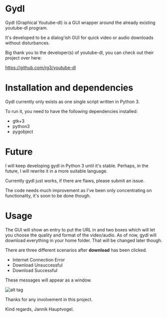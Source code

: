 # Gydl
Gydl (Graphical Youtube-dl) is a GUI wrapper around the already existing youtube-dl program.

It's developed to be a dialog'ish GUI for quick video or audio downloads without disturbances.

Big thank you to the developer(s) of youtube-dl, you can check out their project over here:

https://github.com/rg3/youtube-dl

# Installation and dependencies
Gydl currently only exists as one single script written in Python 3.

To run it, you need to have the following dependencies installed:
* gtk+3
* python3
* pygobject

# Future
I will keep developing gydl in Python 3 until it's stable. Perhaps, in the future, I will rewrite it in a more suitable language.

Currently gydl just works, if there are flaws, please submit an issue.

The code needs much improvement as I've been only concentrating on functionality, it's soon to be done though.

# Usage
The GUI will show an entry to put the URL in and two boxes which will let you choose the quality and format of the video/audio. As of now, gydl will download everything in your home folder. That will be changed later though.

There are three different scenarios after **download** has been clicked.

* Internet Connection Error
* Download Unsuccessful
* Download Successful

These messages will appear as a window.

![alt tag](http://i.imgur.com/8QeD4Ri.png)


Thanks for any involvement in this project.

Kind regards, Jannik Hauptvogel.
